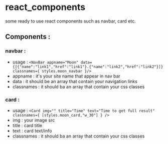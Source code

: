 # react_components
some ready to use react components such as navbar, card etc.
## Components :
### navbar :
 - usage : `<NavBar appname="Moon" data={[{"name":"link1","href":"link1"}.{"name":"link2","href":"link2"}]} classnames={ styles.moon_navbar }/>` <br>
 - appname : it's your site name that appear in nav bar <br>
 - data : it should be an array that contain your navigation links <br>
 - classnames : it should ba an array that contain your css classes <br>
### card :
 - usage : `<Card img="" title="Time" text="Time to get full result" classnames={ [styles.moon_card,"w_30"] } />` <br>
 - img : your image src <br>
 - title : card title <br>
 - text : card text/info <br>
 - classnames : it should ba an array that contain your css classes <br>
